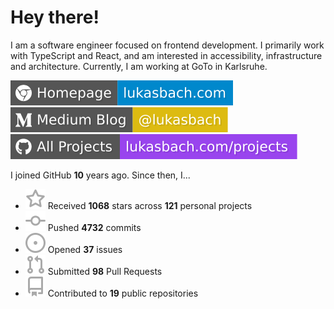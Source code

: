 # Hey there!

I am a software engineer focused on frontend development. I primarily work with TypeScript and React, and am interested in accessibility, infrastructure and architecture. Currently, I am working at GoTo in Karlsruhe.

[![Homepage](./icons/homepage.svg)](https://lukasbach.com)
[![Medium Blog](./icons/medium.svg)](https://medium.com/@lukasbach)
[![My Projects](./icons/projects.svg)](https://lukasbach.com/projects)

I joined GitHub **10** years ago. Since then, I...

- ![](./icons/star.svg) Received **1068** stars across **121** personal projects
- ![](./icons/commit.svg) Pushed **4732** commits
- ![](./icons/issues.svg) Opened **37** issues
- ![](./icons/pr.svg) Submitted **98** Pull Requests
- ![](./icons/repo.svg) Contributed to **19** public repositories
